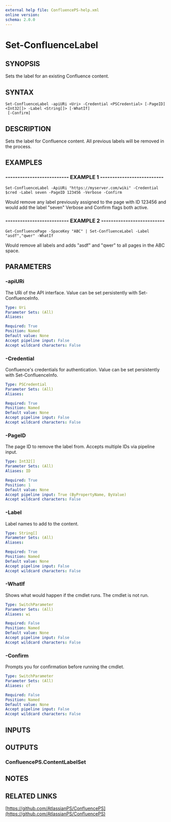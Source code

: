 ```yaml
---
external help file: ConfluencePS-help.xml
online version:
schema: 2.0.0
---
```


# Set-ConfluenceLabel

## SYNOPSIS
Sets the label for an existing Confluence content.

## SYNTAX

```
Set-ConfluenceLabel -apiURi <Uri> -Credential <PSCredential> [-PageID] <Int32[]> -Label <String[]> [-WhatIf]
 [-Confirm]
```

## DESCRIPTION
Sets the label for Confluence content.
All previous labels will be removed in the process.

## EXAMPLES

### -------------------------- EXAMPLE 1 --------------------------
```
Set-ConfluenceLabel -ApiURi "https://myserver.com/wiki" -Credential $cred -Label seven -PageID 123456 -Verbose -Confirm
```

Would remove any label previously assigned to the page with ID 123456 and would add the label "seven"
Verbose and Confirm flags both active.

### -------------------------- EXAMPLE 2 --------------------------
```
Get-ConfluencePage -SpaceKey "ABC" | Set-ConfluenceLabel -Label "asdf","qwer" -WhatIf
```

Would remove all labels and adds "asdf" and "qwer" to all pages in the ABC space.

## PARAMETERS

### -apiURi
The URi of the API interface.
Value can be set persistently with Set-ConfluenceInfo.

```yaml
Type: Uri
Parameter Sets: (All)
Aliases:

Required: True
Position: Named
Default value: None
Accept pipeline input: False
Accept wildcard characters: False
```

### -Credential
Confluence's credentials for authentication.
Value can be set persistently with Set-ConfluenceInfo.

```yaml
Type: PSCredential
Parameter Sets: (All)
Aliases:

Required: True
Position: Named
Default value: None
Accept pipeline input: False
Accept wildcard characters: False
```

### -PageID
The page ID to remove the label from.
Accepts multiple IDs via pipeline input.

```yaml
Type: Int32[]
Parameter Sets: (All)
Aliases: ID

Required: True
Position: 1
Default value: None
Accept pipeline input: True (ByPropertyName, ByValue)
Accept wildcard characters: False
```

### -Label
Label names to add to the content.

```yaml
Type: String[]
Parameter Sets: (All)
Aliases:

Required: True
Position: Named
Default value: None
Accept pipeline input: False
Accept wildcard characters: False
```

### -WhatIf
Shows what would happen if the cmdlet runs.
The cmdlet is not run.

```yaml
Type: SwitchParameter
Parameter Sets: (All)
Aliases: wi

Required: False
Position: Named
Default value: None
Accept pipeline input: False
Accept wildcard characters: False
```

### -Confirm
Prompts you for confirmation before running the cmdlet.

```yaml
Type: SwitchParameter
Parameter Sets: (All)
Aliases: cf

Required: False
Position: Named
Default value: None
Accept pipeline input: False
Accept wildcard characters: False
```

## INPUTS

## OUTPUTS

### ConfluencePS.ContentLabelSet

## NOTES

## RELATED LINKS

[https://github.com/AtlassianPS/ConfluencePS](https://github.com/AtlassianPS/ConfluencePS)

